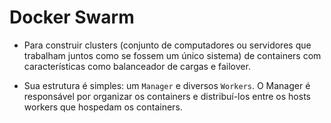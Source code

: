 # Docker Swarm

- Para construir clusters (conjunto de computadores ou servidores que trabalham juntos como se fossem um único sistema) de containers com características como balanceador de cargas e failover.

- Sua estrutura é simples: um `Manager` e diversos `Workers`. O Manager é responsável por organizar os containers e distribuí-los entre os hosts workers que hospedam os containers.